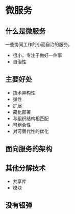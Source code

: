 # 微服务

## 什么是微服务

一些协同工作的小而自治的服务。

* 很小，专注于做好一件事
* 自治性

## 主要好处

* 技术异构性
* 弹性
* 扩展
* 简化部署
* 与组织结构相匹配
* 可组合性
* 对可替代性的优化

## 面向服务的架构

## 其他分解技术

* 共享库
* 模块

## 没有银弹

